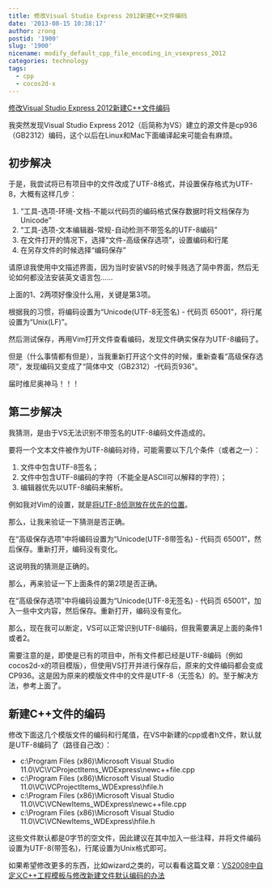 ```yaml
---
title: 修改Visual Studio Express 2012新建C++文件编码
date: '2013-08-15 10:38:17'
author: zrong
postid: '1900'
slug: '1900'
nicename: modify_default_cpp_file_encoding_in_vsexpress_2012
categories: technology
tags:
  - cpp
  - cocos2d-x
---
```


[修改Visual Studio Express 2012新建C++文件编码](http://blog.zengrong.net/post/1900.html)

我突然发现Visual Studio Express 2012（后简称为VS）建立的源文件是cp936（GB2312）编码，这个以后在Linux和Mac下面编译起来可能会有麻烦。

## 初步解决

于是，我尝试将已有项目中的文件改成了UTF-8格式，并设置保存格式为UTF-8，大概有这样几步：

1. “工具-选项-环境-文档-不能以代码页的编码格式保存数据时将文档保存为Unicode”
2. “工具-选项-文本编辑器-常规-自动检测不带签名的UTF-8编码”
3. 在文件打开的情况下，选择“文件-高级保存选项”，设置编码和行尾
4. 在另存文件的时候选择“编码保存”

请原谅我使用中文描述界面，因为当时安装VS的时候手贱选了简中界面，然后无论如何都没法安装英文语言包……

上面的1、2两项好像没什么用，关键是第3项。

根据我的习惯，将编码设置为“Unicode(UTF-8无签名) - 代码页 65001”，将行尾设置为“Unix(LF)”。

然后测试保存，再用Vim打开文件查看编码，发现文件确实保存为UTF-8编码了。

但是（什么事情都有但是），当我重新打开这个文件的时候，重新查看“高级保存选项”，发现编码又变成了“简体中文（GB2312）-代码页936”。

届时维尼奥神马！！！

## 第二步解决

我猜测，是由于VS无法识别不带签名的UTF-8编码文件造成的。

要将一个文本文件被作为UTF-8编码对待，可能需要以下几个条件（或者之一）：

1. 文件中包含UTF-8签名；
2. 文件中包含UTF-8编码的字符（不能全是ASCII可以解释的字符）；
3. 编辑器优先以UTF-8编码来解析。

例如我对Vim的设置，就是[将UTF-8侦测放在优先的位置][vimfileencoding]。

那么，让我来验证一下猜测是否正确。

在“高级保存选项”中将编码设置为“Unicode(UTF-8带签名) - 代码页 65001”，然后保存。重新打开，编码没有变化。

这说明我的猜测是正确的。

那么，再来验证一下上面条件的第2项是否正确。

在“高级保存选项”中将编码设置为“Unicode(UTF-8无签名) - 代码页 65001”，加入一些中文内容，然后保存。重新打开，编码没有变化。

那么，现在我可以断定，VS可以正常识别UTF-8编码，但我需要满足上面的条件1或者2。

需要注意的是，即使是已有的项目中，所有文件都已经是UTF-8编码（例如cocos2d-x的项目模版），但使用VS打开并进行保存后，原来的文件编码都会变成CP936。这是因为原来的模版文件中的文件是UTF-8（无签名）的。至于解决方法，参考上面了。

## 新建C++文件的编码

修改下面这几个模版文件的编码和行尾值，在VS中新建的cpp或者h文件，默认就是UTF-8编码了（路径自己改）：

* c:\Program Files (x86)\Microsoft Visual Studio 11.0\VC\VCProjectItems_WDExpress\newc++file.cpp
* c:\Program Files (x86)\Microsoft Visual Studio 11.0\VC\VCProjectItems_WDExpress\hfile.h
* c:\Program Files (x86)\Microsoft Visual Studio 11.0\VC\VCNewItems_WDExpress\newc++file.cpp
* c:\Program Files (x86)\Microsoft Visual Studio 11.0\VC\VCNewItems_WDExpress\hfile.h

这些文件默认都是0字节的空文件，因此建议在其中加入一些注释，并将文件编码设置为UTF-8(带签名)，行尾设置为Unix格式即可。

如果希望修改更多的东西，比如wizard之类的，可以看看这篇文章：[VS2008中自定义C++工程模板与修改新建文件默认编码的办法][vs2008cpp]

[vimfileencoding]: http://blog.zengrong.net/post/1023.html
[vs2008cpp]: http://blog.csdn.net/vagrxie/article/details/4665035
